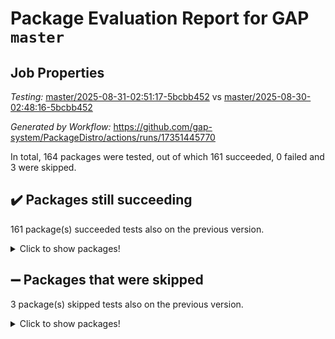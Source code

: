 # Package Evaluation Report for GAP `master`

## Job Properties

*Testing:* [master/2025-08-31-02:51:17-5bcbb452](https://github.com/gap-system/PackageDistro/blob/data/reports/master/2025-08-31-02:51:17-5bcbb452) vs [master/2025-08-30-02:48:16-5bcbb452](https://github.com/gap-system/PackageDistro/blob/data/reports/master/2025-08-30-02:48:16-5bcbb452)

*Generated by Workflow:* https://github.com/gap-system/PackageDistro/actions/runs/17351445770

In total, 164 packages were tested, out of which 161 succeeded, 0 failed and 3 were skipped.

## :heavy_check_mark: Packages still succeeding

161 package(s) succeeded tests also on the previous version.
<details><summary>Click to show packages!</summary>

- 4ti2interface 2024.11-01 [(success)](https://github.com/gap-system/PackageDistro/actions/runs/17351445770/job/49258423672)
- ace 5.7.0 [(success)](https://github.com/gap-system/PackageDistro/actions/runs/17351445770/job/49258423663)
- aclib 1.3.3 [(success)](https://github.com/gap-system/PackageDistro/actions/runs/17351445770/job/49258423667)
- agt 0.3.1 [(success)](https://github.com/gap-system/PackageDistro/actions/runs/17351445770/job/49258423669)
- alco 1.1.1 [(success)](https://github.com/gap-system/PackageDistro/actions/runs/17351445770/job/49258423673)
- alnuth 3.2.1 [(success)](https://github.com/gap-system/PackageDistro/actions/runs/17351445770/job/49258423664)
- anupq 3.3.2 [(success)](https://github.com/gap-system/PackageDistro/actions/runs/17351445770/job/49258423670)
- atlasrep 2.1.9 [(success)](https://github.com/gap-system/PackageDistro/actions/runs/17351445770/job/49258423671)
- autodoc 2025.05.09 [(success)](https://github.com/gap-system/PackageDistro/actions/runs/17351445770/job/49258423674)
- automata 1.16 [(success)](https://github.com/gap-system/PackageDistro/actions/runs/17351445770/job/49258423682)
- automgrp 1.3.3 [(success)](https://github.com/gap-system/PackageDistro/actions/runs/17351445770/job/49258423684)
- autpgrp 1.11.1 [(success)](https://github.com/gap-system/PackageDistro/actions/runs/17351445770/job/49258423675)
- cap 2025.08-03 [(success)](https://github.com/gap-system/PackageDistro/actions/runs/17351445770/job/49258423665)
- caratinterface 2.3.7 [(success)](https://github.com/gap-system/PackageDistro/actions/runs/17351445770/job/49258423768)
- cddinterface 2025.06.24 [(success)](https://github.com/gap-system/PackageDistro/actions/runs/17351445770/job/49258423683)
- circle 1.6.6 [(success)](https://github.com/gap-system/PackageDistro/actions/runs/17351445770/job/49258423680)
- classicpres 1.22 [(success)](https://github.com/gap-system/PackageDistro/actions/runs/17351445770/job/49258423678)
- cohomolo 1.6.11 [(success)](https://github.com/gap-system/PackageDistro/actions/runs/17351445770/job/49258423668)
- congruence 1.2.7 [(success)](https://github.com/gap-system/PackageDistro/actions/runs/17351445770/job/49258423679)
- corefreesub 0.6 [(success)](https://github.com/gap-system/PackageDistro/actions/runs/17351445770/job/49258423676)
- corelg 1.57 [(success)](https://github.com/gap-system/PackageDistro/actions/runs/17351445770/job/49258423697)
- crime 1.6 [(success)](https://github.com/gap-system/PackageDistro/actions/runs/17351445770/job/49258423695)
- crisp 1.4.8 [(success)](https://github.com/gap-system/PackageDistro/actions/runs/17351445770/job/49258423693)
- crypting 0.10.6 [(success)](https://github.com/gap-system/PackageDistro/actions/runs/17351445770/job/49258423694)
- cryst 4.1.29 [(success)](https://github.com/gap-system/PackageDistro/actions/runs/17351445770/job/49258423709)
- crystcat 1.1.10 [(success)](https://github.com/gap-system/PackageDistro/actions/runs/17351445770/job/49258423711)
- ctbllib 1.3.11 [(success)](https://github.com/gap-system/PackageDistro/actions/runs/17351445770/job/49258423689)
- cubefree 1.21 [(success)](https://github.com/gap-system/PackageDistro/actions/runs/17351445770/job/49258423692)
- curlinterface 2.4.2 [(success)](https://github.com/gap-system/PackageDistro/actions/runs/17351445770/job/49258423714)
- cvec 2.8.4 [(success)](https://github.com/gap-system/PackageDistro/actions/runs/17351445770/job/49258423706)
- datastructures 0.3.3 [(success)](https://github.com/gap-system/PackageDistro/actions/runs/17351445770/job/49258423794)
- deepthought 1.0.9 [(success)](https://github.com/gap-system/PackageDistro/actions/runs/17351445770/job/49258423727)
- design 1.8.2 [(success)](https://github.com/gap-system/PackageDistro/actions/runs/17351445770/job/49258423704)
- difsets 2.3.1 [(success)](https://github.com/gap-system/PackageDistro/actions/runs/17351445770/job/49258423705)
- digraphs 1.11.0 [(success)](https://github.com/gap-system/PackageDistro/actions/runs/17351445770/job/49258423712)
- edim 1.3.8 [(success)](https://github.com/gap-system/PackageDistro/actions/runs/17351445770/job/49258423728)
- example 4.4.1 [(success)](https://github.com/gap-system/PackageDistro/actions/runs/17351445770/job/49258423726)
- examplesforhomalg 2023.10-01 [(success)](https://github.com/gap-system/PackageDistro/actions/runs/17351445770/job/49258423733)
- factint 1.6.3 [(success)](https://github.com/gap-system/PackageDistro/actions/runs/17351445770/job/49258423746)
- ferret 1.0.14 [(success)](https://github.com/gap-system/PackageDistro/actions/runs/17351445770/job/49258423707)
- fga 1.5.0 [(success)](https://github.com/gap-system/PackageDistro/actions/runs/17351445770/job/49258423724)
- fining 1.5.6 [(success)](https://github.com/gap-system/PackageDistro/actions/runs/17351445770/job/49258423710)
- float 1.0.9 [(success)](https://github.com/gap-system/PackageDistro/actions/runs/17351445770/job/49258423738)
- format 1.4.4 [(success)](https://github.com/gap-system/PackageDistro/actions/runs/17351445770/job/49258423717)
- forms 1.2.13 [(success)](https://github.com/gap-system/PackageDistro/actions/runs/17351445770/job/49258423719)
- fplsa 1.2.7 [(success)](https://github.com/gap-system/PackageDistro/actions/runs/17351445770/job/49258423739)
- fr 2.4.13 [(success)](https://github.com/gap-system/PackageDistro/actions/runs/17351445770/job/49258423736)
- francy 2.0.3 [(success)](https://github.com/gap-system/PackageDistro/actions/runs/17351445770/job/49258423729)
- fwtree 1.3 [(success)](https://github.com/gap-system/PackageDistro/actions/runs/17351445770/job/49258423743)
- gapdoc 1.6.7 [(success)](https://github.com/gap-system/PackageDistro/actions/runs/17351445770/job/49258423735)
- gauss 2024.11-01 [(success)](https://github.com/gap-system/PackageDistro/actions/runs/17351445770/job/49258423799)
- gaussforhomalg 2024.08-01 [(success)](https://github.com/gap-system/PackageDistro/actions/runs/17351445770/job/49258423769)
- gbnp 1.1.0 [(success)](https://github.com/gap-system/PackageDistro/actions/runs/17351445770/job/49258423744)
- generalizedmorphismsforcap 2025.08-01 [(success)](https://github.com/gap-system/PackageDistro/actions/runs/17351445770/job/49258423753)
- genss 1.6.9 [(success)](https://github.com/gap-system/PackageDistro/actions/runs/17351445770/job/49258423773)
- gradedmodules 2024.12-01 [(success)](https://github.com/gap-system/PackageDistro/actions/runs/17351445770/job/49258423761)
- gradedringforhomalg 2024.07-01 [(success)](https://github.com/gap-system/PackageDistro/actions/runs/17351445770/job/49258423750)
- grape 4.9.2 [(success)](https://github.com/gap-system/PackageDistro/actions/runs/17351445770/job/49258423767)
- groupoids 1.78 [(success)](https://github.com/gap-system/PackageDistro/actions/runs/17351445770/job/49258423751)
- grpconst 2.6.5 [(success)](https://github.com/gap-system/PackageDistro/actions/runs/17351445770/job/49258423755)
- guarana 0.96.3 [(success)](https://github.com/gap-system/PackageDistro/actions/runs/17351445770/job/49258423764)
- guava 3.20 [(success)](https://github.com/gap-system/PackageDistro/actions/runs/17351445770/job/49258423763)
- hap 1.70 [(success)](https://github.com/gap-system/PackageDistro/actions/runs/17351445770/job/49258423804)
- hapcryst 0.1.15 [(success)](https://github.com/gap-system/PackageDistro/actions/runs/17351445770/job/49258423779)
- hecke 1.5.4 [(success)](https://github.com/gap-system/PackageDistro/actions/runs/17351445770/job/49258423766)
- help 4.0 [(success)](https://github.com/gap-system/PackageDistro/actions/runs/17351445770/job/49258423759)
- homalg 2024.01-01 [(success)](https://github.com/gap-system/PackageDistro/actions/runs/17351445770/job/49258423796)
- homalgtocas 2023.11-01 [(success)](https://github.com/gap-system/PackageDistro/actions/runs/17351445770/job/49258423848)
- ibnp 0.16 [(success)](https://github.com/gap-system/PackageDistro/actions/runs/17351445770/job/49258423752)
- idrel 2.48 [(success)](https://github.com/gap-system/PackageDistro/actions/runs/17351445770/job/49258423783)
- images 1.3.3 [(success)](https://github.com/gap-system/PackageDistro/actions/runs/17351445770/job/49258423788)
- inducereduce 1.1 [(success)](https://github.com/gap-system/PackageDistro/actions/runs/17351445770/job/49258423778)
- intpic 0.4.0 [(success)](https://github.com/gap-system/PackageDistro/actions/runs/17351445770/job/49258423798)
- io 4.9.3 [(success)](https://github.com/gap-system/PackageDistro/actions/runs/17351445770/job/49258423789)
- io_forhomalg 2023.02-04 [(success)](https://github.com/gap-system/PackageDistro/actions/runs/17351445770/job/49258423816)
- irredsol 1.4.4 [(success)](https://github.com/gap-system/PackageDistro/actions/runs/17351445770/job/49258423784)
- json 2.2.3 [(success)](https://github.com/gap-system/PackageDistro/actions/runs/17351445770/job/49258423775)
- jupyterkernel 1.5.1 [(success)](https://github.com/gap-system/PackageDistro/actions/runs/17351445770/job/49258423844)
- jupyterviz 1.5.6 [(success)](https://github.com/gap-system/PackageDistro/actions/runs/17351445770/job/49258423815)
- kan 1.37 [(success)](https://github.com/gap-system/PackageDistro/actions/runs/17351445770/job/49258423807)
- kbmag 1.5.11 [(success)](https://github.com/gap-system/PackageDistro/actions/runs/17351445770/job/49258423810)
- laguna 3.9.7 [(success)](https://github.com/gap-system/PackageDistro/actions/runs/17351445770/job/49258423828)
- liealgdb 2.2.1 [(success)](https://github.com/gap-system/PackageDistro/actions/runs/17351445770/job/49258423847)
- liepring 2.9.1 [(success)](https://github.com/gap-system/PackageDistro/actions/runs/17351445770/job/49258423792)
- liering 2.4.2 [(success)](https://github.com/gap-system/PackageDistro/actions/runs/17351445770/job/49258423791)
- linearalgebraforcap 2025.08-02 [(success)](https://github.com/gap-system/PackageDistro/actions/runs/17351445770/job/49258423833)
- lins 0.9 [(success)](https://github.com/gap-system/PackageDistro/actions/runs/17351445770/job/49258423813)
- localizeringforhomalg 2023.10-01 [(success)](https://github.com/gap-system/PackageDistro/actions/runs/17351445770/job/49258423819)
- loops 3.4.4 [(success)](https://github.com/gap-system/PackageDistro/actions/runs/17351445770/job/49258423827)
- lpres 1.1.1 [(success)](https://github.com/gap-system/PackageDistro/actions/runs/17351445770/job/49258423850)
- majoranaalgebras 1.5.2 [(success)](https://github.com/gap-system/PackageDistro/actions/runs/17351445770/job/49258423836)
- mapclass 1.4.6 [(success)](https://github.com/gap-system/PackageDistro/actions/runs/17351445770/job/49258423883)
- matgrp 0.72 [(success)](https://github.com/gap-system/PackageDistro/actions/runs/17351445770/job/49258423838)
- matricesforhomalg 2025.08-01 [(success)](https://github.com/gap-system/PackageDistro/actions/runs/17351445770/job/49258423840)
- modisom 3.0.0 [(success)](https://github.com/gap-system/PackageDistro/actions/runs/17351445770/job/49258423825)
- modulepresentationsforcap 2025.08-02 [(success)](https://github.com/gap-system/PackageDistro/actions/runs/17351445770/job/49258423856)
- modules 2024.12-01 [(success)](https://github.com/gap-system/PackageDistro/actions/runs/17351445770/job/49258423826)
- monoidalcategories 2025.08-02 [(success)](https://github.com/gap-system/PackageDistro/actions/runs/17351445770/job/49258423831)
- nconvex 2024.12-01 [(success)](https://github.com/gap-system/PackageDistro/actions/runs/17351445770/job/49258423861)
- nilmat 1.4.2 [(success)](https://github.com/gap-system/PackageDistro/actions/runs/17351445770/job/49258423843)
- nock 1.5 [(success)](https://github.com/gap-system/PackageDistro/actions/runs/17351445770/job/49258423865)
- normalizinterface 1.4.1 [(success)](https://github.com/gap-system/PackageDistro/actions/runs/17351445770/job/49258423867)
- nq 2.5.11 [(success)](https://github.com/gap-system/PackageDistro/actions/runs/17351445770/job/49258423841)
- numericalsgps 1.4.0 [(success)](https://github.com/gap-system/PackageDistro/actions/runs/17351445770/job/49258423857)
- openmath 11.5.3 [(success)](https://github.com/gap-system/PackageDistro/actions/runs/17351445770/job/49258423852)
- orb 5.0.1 [(success)](https://github.com/gap-system/PackageDistro/actions/runs/17351445770/job/49258423845)
- packagemanager 1.6.3 [(success)](https://github.com/gap-system/PackageDistro/actions/runs/17351445770/job/49258423854)
- patternclass 2.4.5 [(success)](https://github.com/gap-system/PackageDistro/actions/runs/17351445770/job/49258423851)
- permut 2.0.5 [(success)](https://github.com/gap-system/PackageDistro/actions/runs/17351445770/job/49258423869)
- polenta 1.3.11 [(success)](https://github.com/gap-system/PackageDistro/actions/runs/17351445770/job/49258423862)
- polycyclic 2.17 [(success)](https://github.com/gap-system/PackageDistro/actions/runs/17351445770/job/49258423858)
- polymaking 0.8.7 [(success)](https://github.com/gap-system/PackageDistro/actions/runs/17351445770/job/49258423868)
- primgrp 4.0.0 [(success)](https://github.com/gap-system/PackageDistro/actions/runs/17351445770/job/49258423866)
- profiling 2.6.2 [(success)](https://github.com/gap-system/PackageDistro/actions/runs/17351445770/job/49258423874)
- qdistrnd 0.9.5 [(success)](https://github.com/gap-system/PackageDistro/actions/runs/17351445770/job/49258423875)
- qpa 1.35 [(success)](https://github.com/gap-system/PackageDistro/actions/runs/17351445770/job/49258423897)
- quagroup 1.8.4 [(success)](https://github.com/gap-system/PackageDistro/actions/runs/17351445770/job/49258423877)
- radiroot 2.9 [(success)](https://github.com/gap-system/PackageDistro/actions/runs/17351445770/job/49258423864)
- rcwa 4.7.1 [(success)](https://github.com/gap-system/PackageDistro/actions/runs/17351445770/job/49258423880)
- rds 1.8 [(success)](https://github.com/gap-system/PackageDistro/actions/runs/17351445770/job/49258423894)
- recog 1.4.4 [(success)](https://github.com/gap-system/PackageDistro/actions/runs/17351445770/job/49258423870)
- repndecomp 1.3.0 [(success)](https://github.com/gap-system/PackageDistro/actions/runs/17351445770/job/49258423873)
- repsn 3.1.2 [(success)](https://github.com/gap-system/PackageDistro/actions/runs/17351445770/job/49258423863)
- resclasses 4.7.3 [(success)](https://github.com/gap-system/PackageDistro/actions/runs/17351445770/job/49258423881)
- ringsforhomalg 2024.11-02 [(success)](https://github.com/gap-system/PackageDistro/actions/runs/17351445770/job/49258423882)
- sco 2023.08-01 [(success)](https://github.com/gap-system/PackageDistro/actions/runs/17351445770/job/49258423906)
- scscp 2.4.4 [(success)](https://github.com/gap-system/PackageDistro/actions/runs/17351445770/job/49258423938)
- semigroups 5.5.4 [(success)](https://github.com/gap-system/PackageDistro/actions/runs/17351445770/job/49258423891)
- sglppow 2.4 [(success)](https://github.com/gap-system/PackageDistro/actions/runs/17351445770/job/49258423886)
- sgpviz 0.999.6 [(success)](https://github.com/gap-system/PackageDistro/actions/runs/17351445770/job/49258423878)
- simpcomp 2.1.14 [(success)](https://github.com/gap-system/PackageDistro/actions/runs/17351445770/job/49258423895)
- singular 2025.08.26 [(success)](https://github.com/gap-system/PackageDistro/actions/runs/17351445770/job/49258423884)
- sl2reps 1.1 [(success)](https://github.com/gap-system/PackageDistro/actions/runs/17351445770/job/49258423889)
- sla 1.6.2 [(success)](https://github.com/gap-system/PackageDistro/actions/runs/17351445770/job/49258423888)
- smallantimagmas 0.4.1 [(success)](https://github.com/gap-system/PackageDistro/actions/runs/17351445770/job/49258423901)
- smallgrp 1.5.4 [(success)](https://github.com/gap-system/PackageDistro/actions/runs/17351445770/job/49258423905)
- smallsemi 0.7.2 [(success)](https://github.com/gap-system/PackageDistro/actions/runs/17351445770/job/49258423911)
- sonata 2.9.6 [(success)](https://github.com/gap-system/PackageDistro/actions/runs/17351445770/job/49258423899)
- sophus 1.27 [(success)](https://github.com/gap-system/PackageDistro/actions/runs/17351445770/job/49258423896)
- sotgrps 1.3 [(success)](https://github.com/gap-system/PackageDistro/actions/runs/17351445770/job/49258423919)
- spinsym 1.5.2 [(success)](https://github.com/gap-system/PackageDistro/actions/runs/17351445770/job/49258423900)
- standardff 1.0 [(success)](https://github.com/gap-system/PackageDistro/actions/runs/17351445770/job/49258423902)
- symbcompcc 1.3.2 [(success)](https://github.com/gap-system/PackageDistro/actions/runs/17351445770/job/49258423913)
- thelma 1.3 [(success)](https://github.com/gap-system/PackageDistro/actions/runs/17351445770/job/49258423912)
- tomlib 1.2.11 [(success)](https://github.com/gap-system/PackageDistro/actions/runs/17351445770/job/49258423924)
- toolsforhomalg 2025.05-01 [(success)](https://github.com/gap-system/PackageDistro/actions/runs/17351445770/job/49258423904)
- toric 1.9.6 [(success)](https://github.com/gap-system/PackageDistro/actions/runs/17351445770/job/49258423922)
- transgrp 3.6.5 [(success)](https://github.com/gap-system/PackageDistro/actions/runs/17351445770/job/49258423908)
- typeset 1.2.3 [(success)](https://github.com/gap-system/PackageDistro/actions/runs/17351445770/job/49258423918)
- ugaly 4.1.3 [(success)](https://github.com/gap-system/PackageDistro/actions/runs/17351445770/job/49258423937)
- unipot 1.6 [(success)](https://github.com/gap-system/PackageDistro/actions/runs/17351445770/job/49258423909)
- unitlib 5.0.0 [(success)](https://github.com/gap-system/PackageDistro/actions/runs/17351445770/job/49258423929)
- utils 0.91 [(success)](https://github.com/gap-system/PackageDistro/actions/runs/17351445770/job/49258423939)
- uuid 0.7 [(success)](https://github.com/gap-system/PackageDistro/actions/runs/17351445770/job/49258423920)
- walrus 0.9991 [(success)](https://github.com/gap-system/PackageDistro/actions/runs/17351445770/job/49258423923)
- wedderga 4.11.1 [(success)](https://github.com/gap-system/PackageDistro/actions/runs/17351445770/job/49258423928)
- wpe 0.8 [(success)](https://github.com/gap-system/PackageDistro/actions/runs/17351445770/job/49258423921)
- xmod 2.95 [(success)](https://github.com/gap-system/PackageDistro/actions/runs/17351445770/job/49258423915)
- xmodalg 1.32 [(success)](https://github.com/gap-system/PackageDistro/actions/runs/17351445770/job/49258423930)
- yangbaxter 0.10.7 [(success)](https://github.com/gap-system/PackageDistro/actions/runs/17351445770/job/49258423926)
- zeromqinterface 0.17 [(success)](https://github.com/gap-system/PackageDistro/actions/runs/17351445770/job/49258423931)
</details>

## :heavy_minus_sign: Packages that were skipped

3 package(s) skipped tests also on the previous version.
<details><summary>Click to show packages!</summary>

- browse 1.8.21 [(skipped)](https://github.com/gap-system/PackageDistro/actions/runs/17351445770/job/49258191490)
- itc 1.5.1 [(skipped)](https://github.com/gap-system/PackageDistro/actions/runs/17351445770/job/49258191490)
- xgap 4.32 [(skipped)](https://github.com/gap-system/PackageDistro/actions/runs/17351445770/job/49258191490)
</details>

